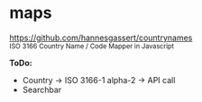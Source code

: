 # maps
https://github.com/hannesgassert/countrynames <br>
<small>ISO 3166 Country Name / Code Mapper in Javascript</small>

<b>ToDo:</b>
<ul>
    <li>Country -> ISO 3166-1 alpha-2 -> API call</li>
    <li>Searchbar</li>
</ul>


 
